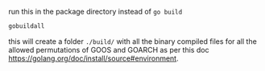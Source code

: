 run this in the package directory instead of ```go build```

```go
gobuildall
```

this will create a folder `./build/` with all the binary compiled files for all the allowed permutations of GOOS and GOARCH as per this doc https://golang.org/doc/install/source#environment.


